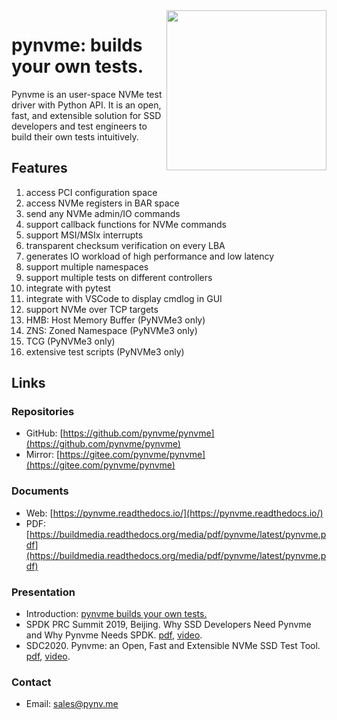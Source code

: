 <img src="https://github.com/pynvme/pynvme/raw/master/doc/logo.jpg" width="256" align="right" />

# pynvme: builds your own tests.

Pynvme is an user-space NVMe test driver with Python API. It is an open, fast, and extensible solution for SSD developers and test engineers to build their own tests intuitively.

## Features

1. access PCI configuration space
1. access NVMe registers in BAR space
1. send any NVMe admin/IO commands
1. support callback functions for NVMe commands
1. support MSI/MSIx interrupts
1. transparent checksum verification on every LBA
1. generates IO workload of high performance and low latency
1. support multiple namespaces
1. support multiple tests on different controllers
1. integrate with pytest
1. integrate with VSCode to display cmdlog in GUI
1. support NVMe over TCP targets
1. HMB: Host Memory Buffer (PyNVMe3 only)
1. ZNS: Zoned Namespace (PyNVMe3 only)
1. TCG (PyNVMe3 only)
1. extensive test scripts (PyNVMe3 only)

## Links

### Repositories
* GitHub: [https://github.com/pynvme/pynvme](https://github.com/pynvme/pynvme)
* Mirror: [https://gitee.com/pynvme/pynvme](https://gitee.com/pynvme/pynvme)

### Documents

* Web: [https://pynvme.readthedocs.io/](https://pynvme.readthedocs.io/)
* PDF: [https://buildmedia.readthedocs.org/media/pdf/pynvme/latest/pynvme.pdf](https://buildmedia.readthedocs.org/media/pdf/pynvme/latest/pynvme.pdf)

### Presentation

* Introduction: [pynvme builds your own tests.](https://raw.githubusercontent.com/cranechu/pynvme/master/doc/_static/pynvme_builds_your_own_tests.pdf)
* SPDK PRC Summit 2019, Beijing. Why SSD Developers Need Pynvme and Why Pynvme Needs SPDK. [pdf](https://raw.githubusercontent.com/cranechu/pynvme/master/doc/_static/02_Presentation_26_Why_SSD_Developers_Need_Pynvme_and_Why_Pynvme_Needs_SPDK_Crane.pdf), [video](https://www.youtube.com/watch?v=Zg-vliodKx0).
* SDC2020. Pynvme: an Open, Fast and Extensible NVMe SSD Test Tool. [pdf](https://raw.githubusercontent.com/cranechu/pynvme/master/doc/_static/pynvme_chu_sdc2020.pdf), [video](https://www.youtube.com/watch?v=Yoru7vzVyL8).
  
### Contact

* Email: sales@pynv.me
